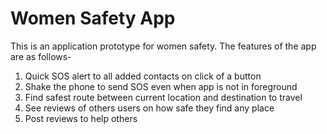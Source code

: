 # Women Safety App
This is an application prototype for women safety. 
The features of the app are as follows-
  1. Quick SOS alert to all added contacts on click of a button
  2. Shake the phone to send SOS even when app is not in foreground
  3. Find safest route between current location and destination to travel
  4. See reviews of others users on how safe they find any place
  5. Post reviews to help others
